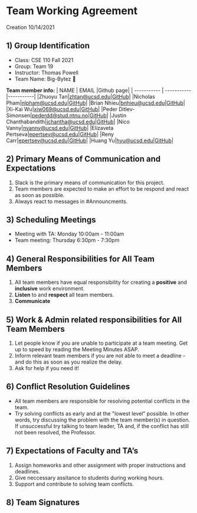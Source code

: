 
# Team Working Agreement #
Creation 10/14/2021
<br>
## 1) Group Identification ##
- Class: CSE 110 Fall 2021
- Group: Team 19
- Instructor: Thomas  Powell 
- Team Name: Big-Bytez 🍔

**Team member info:**
| NAME        | EMAIL       |Github page|
| ----------- | ----------- |-----------|
|Zhuoyu Tan|zhtan@ucsd.edu|[GitHub](https://github.com/Big-Bytez/cse110-fa21-group19/blob/main/admin/georgetanUCSD)|
|Nicholas Pham|nlpham@ucsd.edu|[GitHub](https://github.com/nlpham)|
|Brian Nhieu|bnhieu@ucsd.edu|[GitHub](https://github.com/nhieubrian)|
|Xi-Kai Wu|xiw069@ucsd.edu|[GitHub](https://github.com/skaiwu)|
|Peder Ditlev-Simonsen|pederdd@stud.ntnu.no|[GitHub](https://github.com/PederDDS/This-is-me/blob/newBranch/index.md)|
|Justin Chanthabandith|jchantha@ucsd.edu|[GitHub](https://github.com/thejustinrock)|
|Nico Vanny|nvanny@ucsd.edu|[GitHub](https://github.com/nvanny)|
|Elizaveta Pertseva|epertsev@ucsd.edu|[GitHub](https://github.com/limpa105)|
|Reny Carr|epertsev@ucsd.edu|[GitHub](https://github.com/renaissancejlc)|
|Huang Yu|hyu@ucsd.edu|[GitHub](https://github.com/KKlein99)|


## 2) Primary Means of Communication and Expectations ##
1. Slack is the primary means of communication for this project. 
2. Team members are expected to make an effort to be respond and react as soon as possible.
3. Always react to messages in #Announcments.

## 3) Scheduling Meetings ##

* Meeting with TA:  Monday 10:00am - 11:00am  
* Team meeting:  Thursday 6:30pm - 7:30pm 


## 4) General Responsibilities for All Team Members ##

1. All team members have equal responsibility for creating a **positive** and **inclusive** work environment.
2. **Listen** to and **respect** all team members.
3. **Communicate** 

## 5) Work & Admin related responsibilities for All Team Members ## 

1. Let people know if you are unable to participate at a team meeting. Get up to speed by reading the Meeting Minutes ASAP.
2. Inform relevant team members if you are not able to meet a deadline - and do this as soon as you realize the delay.
3. Ask for help if you need it!

## 6) Conflict Resolution Guidelines ##

* All team members are responsible for resolving potential conflicts in the team.
* Try solving conflicts as early and at the "lowest level" possible. In other words, try discussing the problem with the team member(s) in question. If unsuccessful try talking to team leader, TA and, if the conflict has still not been resolved, the Professor.

## 7) Expectations of Faculty and TA’s ## 

1. Assign homeworks and other assignment with proper instructions and deadlines.
2. Give neccessary assitance to students during working hours.
3. Support and contribute to solving team conflicts.

## 8) Team Signatures ##







